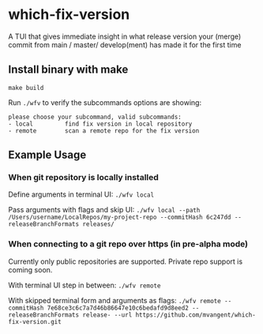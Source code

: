 # which-fix-version

A TUI that gives immediate insight in what release version your (merge) commit from main / master/ develop(ment) has made it for the first time

## Install binary with make
`make build`

Run `./wfv` to verify the subcommands options are showing:

```
please choose your subcommand, valid subcommands:
- local         find fix version in local repository
- remote        scan a remote repo for the fix version
```

## Example Usage

### When git repository is locally installed

Define arguments in terminal UI:
`./wfv local`

Pass arguments with flags and skip UI:
`./wfv local --path /Users/username/LocalRepos/my-project-repo --commitHash 6c247dd --releaseBranchFormats releases/`

### When connecting to a git repo over https (in pre-alpha mode)
Currently only public repositories are supported. Private repo support is coming soon.

With terminal UI step in between:
`./wfv remote`

With skipped terminal form and arguments as flags:
`./wfv remote --commitHash 7e68ce3c6c7a7d46b86647e10c6bedafd9d8eed2 --releaseBranchFormats release- --url https://github.com/mvangent/which-fix-version.git`

